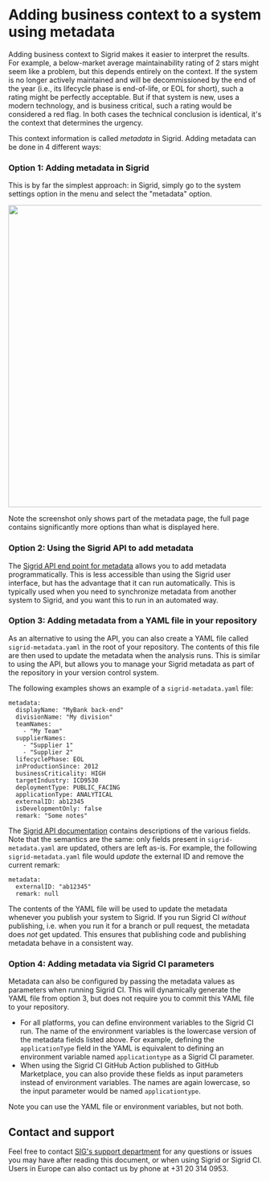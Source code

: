 Adding business context to a system using metadata
==================================================

Adding business context to Sigrid makes it easier to interpret the results. For example, a below-market average maintainability rating of 2 stars might seem like a problem, but this depends entirely on the context. If the system is no longer actively maintained and will be decommissioned by the end of the year (i.e., its lifecycle phase is end-of-life, or EOL for short), such a rating might be perfectly acceptable. But if that system is new, uses a modern technology, and is business critical, such a rating would be considered a red flag. In both cases the technical conclusion is identical, it's the context that determines the urgency.

This context information is called *metadata* in Sigrid. Adding metadata can be done in 4 different ways:

### Option 1: Adding metadata in Sigrid

This is by far the simplest approach: in Sigrid, simply go to the system settings option in the menu and select the "metadata" option. 

<img src="images/metadata-ui.png" width="600" />

Note the screenshot only shows part of the metadata page, the full page contains significantly more options than what is displayed here.

### Option 2: Using the Sigrid API to add metadata

The [Sigrid API end point for metadata](sigrid-api-documentation.md#system-metadata) allows you to add metadata programmatically. This is less accessible than using the Sigrid user interface, but has the advantage that it can run automatically. This is typically used when you need to synchronize metadata from another system to Sigrid, and you want this to run in an automated way.

### Option 3: Adding metadata from a YAML file in your repository

As an alternative to using the API, you can also create a YAML file called `sigrid-metadata.yaml` in the root of your repository. The contents of this file are then used to update the metadata when the analysis runs. This is similar to using the API, but allows you to manage your Sigrid metadata as part of the repository in your version control system.

The following examples shows an example of a `sigrid-metadata.yaml` file:

```
metadata:
  displayName: "MyBank back-end"
  divisionName: "My division"
  teamNames:
    - "My Team"
  supplierNames:
    - "Supplier 1"
    - "Supplier 2"
  lifecyclePhase: EOL
  inProductionSince: 2012
  businessCriticality: HIGH
  targetIndustry: ICD9530
  deploymentType: PUBLIC_FACING
  applicationType: ANALYTICAL
  externalID: ab12345
  isDevelopmentOnly: false
  remark: "Some notes"
```

The [Sigrid API documentation](sigrid-api-documentation.md#system-metadata) contains descriptions of the various fields. Note that the semantics are the same: only fields present in `sigrid-metadata.yaml` are updated, others are left as-is. For example, the following `sigrid-metadata.yaml` file would _update_ the external ID and remove the current remark:

```
metadata:
  externalID: "ab12345"
  remark: null
```

The contents of the YAML file will be used to update the metadata whenever you publish your system to Sigrid. If you run Sigrid CI *without* publishing, i.e. when you run it for a branch or pull request, the metadata does *not* get updated. This ensures that publishing code and publishing metadata behave in a consistent way.

### Option 4: Adding metadata via Sigrid CI parameters

Metadata can also be configured by passing the metadata values as parameters when running Sigrid CI. This will dynamically generate the YAML file from option 3, but does not require you to commit this YAML file to your repository. 

- For all platforms, you can define environment variables to the Sigrid CI run. The name of the environment variables is the lowercase version of the metadata fields listed above. For example, defining the `applicationType` field in the YAML is equivalent to defining an environment variable named `applicationtype` as a Sigrid CI parameter.
- When using the Sigrid CI GitHub Action published to GitHub Marketplace, you can also provide these fields as input parameters instead of environment variables. The names are again lowercase, so the input parameter would be named `applicationtype`.

Note you can use the YAML file or environment variables, but not both. 

## Contact and support

Feel free to contact [SIG's support department](mailto:support@softwareimprovementgroup.com) for any questions or issues you may have after reading this document, or when using Sigrid or Sigrid CI. Users in Europe can also contact us by phone at +31 20 314 0953.
